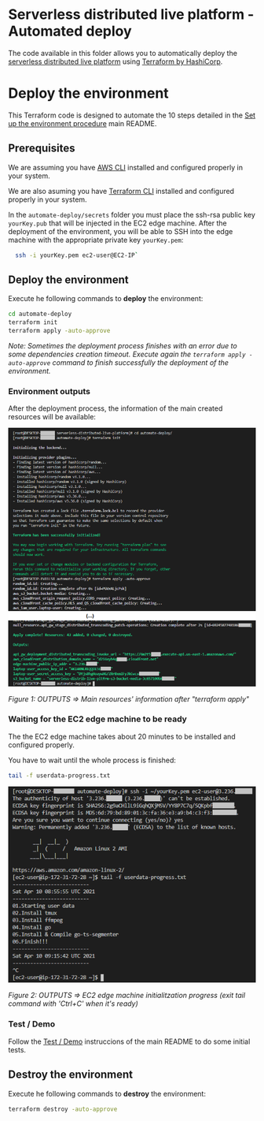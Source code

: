 # Serverless distributed live platform - Automated deploy

The code available in this folder allows you to automatically deploy the [serverless distributed live platform](https://github.com/jordicenzano/serverless-distributed-live-platform) using [Terraform by HashiCorp](https://www.terraform.io/).

# Deploy the environment
This Terraform code is designed to automate the 10 steps detailed in the [Set up the environment procedure](./../README.md#set-up-the-environment) main README.

## Prerequisites
We are assuming you have [AWS CLI](https://aws.amazon.com/cli/) installed and configured properly in your system.

We are also asuming you have [Terraform CLI](https://www.terraform.io/downloads.html) installed and configured properly in your system.

In the `automate-deploy/secrets` folder you must place the ssh-rsa public key `yourKey.pub` that will be injected in the EC2 edge machine. After the deployment of the environment, you will be able to SSH into the edge machine with the appropriate private key `yourKey.pem`:
```bash
  ssh -i yourKey.pem ec2-user@EC2-IP`
```

## Deploy the environment
Execute he following commands to **deploy** the environment:
```bash
cd automate-deploy
terraform init
terraform apply -auto-approve
```
*Note: Sometimes the deployment process finishes with an error due to some dependencies creation timeout. Execute again the `terraform apply -auto-approve` command to finish successfully the deployment of the environment.*

### Environment outputs
After the deployment process, the information of the main created resources will be available:

![block diagram](./pics/terraform-init-plan-apply-outputs.png)

*Figure 1: OUTPUTS => Main resources' information after "terraform apply"*

### Waiting for the EC2 edge machine to be ready
The the EC2 edge machine takes about 20 minutes to be installed and configured properly.

You have to wait until the whole process is finished:
```bash
tail -f userdata-progress.txt
```

![block diagram](./pics/ec2-edge-machine-initialitzation.png)

*Figure 2: OUTPUTS => EC2 edge machine initialitzation progress (exit tail command with 'Ctrl+C' when it's ready)*

### Test / Demo
Follow the [Test / Demo](./../README.md##test--demo) instruccions of the main README to do some initial tests.

## Destroy the environment
Execute he following commands to **destroy** the environment:
```bash
terraform destroy -auto-approve
```
